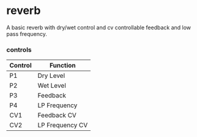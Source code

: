 # reverb

A basic reverb with dry/wet control and cv controllable feedback and low pass frequency.

### controls

| Control | Function        |
|---------|-----------------|
| P1      | Dry Level       |
| P2      | Wet Level       |
| P3      | Feedback        |
| P4      | LP Frequency    |
| CV1     | Feedback CV     |
| CV2     | LP Frequency CV |
